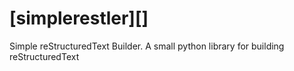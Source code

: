[simplerestler][]
=============

Simple reStructuredText Builder.
A small python library for building reStructuredText 

